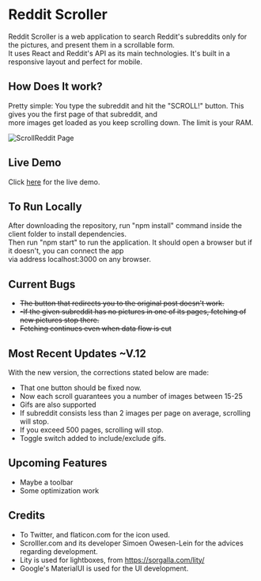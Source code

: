 # Reddit Scroller

Reddit Scroller is a web application to search Reddit's subreddits only for the pictures, and present them in a scrollable form. <br>
It uses React and Reddit's API as its main technologies. It's built in a responsive layout and perfect for mobile.

## How Does It work?

Pretty simple: You type the subreddit and hit the "SCROLL!" button. This gives you the first page of that subreddit, and <br>
more images get loaded as you keep scrolling down. The limit is your RAM.

![ScrollReddit Page](https://imgur.com/VQhDK2B.png)

## Live Demo

Click [here](https://reddit-scroller.herokuapp.com) for the live demo.

## To Run Locally

After downloading the repository, run "npm install" command inside the client folder to install dependencies. <br>
Then run "npm start" to run the application. It should open a browser but if it doesn't, you can connect the app <br>
via address localhost:3000 on any browser.  

## Current Bugs

- ~~The button that redirects you to the original post doesn't work.~~
- ~~-If the given subreddit has no pictures in one of its pages, fetching of new pictures stop there.~~ 
- ~~Fetching continues even when data flow is cut~~


## Most Recent Updates ~V.12 

With the new version, the corrections stated below are made:
- That one button should be fixed now.
- Now each scroll guarantees you a number of images between 15-25
- Gifs are also supported
- If subreddit consists less than 2 images per page on average, scrolling will stop.
- If you exceed 500 pages, scrolling will stop.
- Toggle switch added to include/exclude gifs.

## Upcoming Features
- Maybe a toolbar
- Some optimization work

## Credits

- To Twitter, and flaticon.com for the icon used.
- Scrolller.com and its developer Simoen Owesen-Lein for the advices regarding development. 
- Lity is used for lightboxes, from https://sorgalla.com/lity/
- Google's MaterialUI is used for the UI development.
